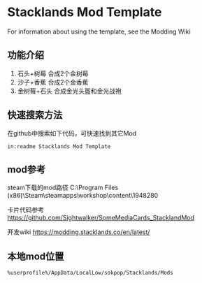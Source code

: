 # Stacklands Mod Template

For information about using the template, see the Modding Wiki

## 功能介绍

1. 石头+树莓 合成2个金树莓
2. 沙子+香蕉 合成2个金香蕉
3. 金树莓+石头 合成金光头盔和金光战袍

## 快速搜索方法

在github中搜索如下代码，可快速找到其它Mod

```text
in:readme Stacklands Mod Template
```

## mod参考

steam下载的mod路径
C:\Program Files (x86)\Steam\steamapps\workshop\content\1948280

卡片代码参考
https://github.com/Sightwalker/SomeMediaCards_StacklandMod

开发wiki
https://modding.stacklands.co/en/latest/

## 本地mod位置

```text
%userprofile%/AppData/LocalLow/sokpop/Stacklands/Mods
```
